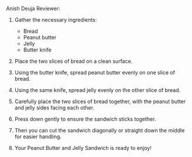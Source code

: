 Anish Deuja
Reviewer: 

1. Gather the necessary ingredients:
   - Bread
   - Peanut butter
   - Jelly
   - Butter knife

2. Place the two slices of bread on a clean surface.

3. Using the butter knife, spread peanut butter evenly on one slice of bread.

4. Using the same knife, spread jelly evenly on the other slice of bread.

5. Carefully place the two slices of bread together, with the peanut butter and jelly sides facing each other.

6. Press down gently to ensure the sandwich sticks together.

7. Then you can cut the sandwich diagonally or straight down the middle for easier handling.

8. Your Peanut Butter and Jelly Sandwich is ready to enjoy!
